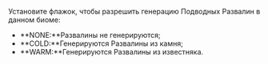Установите флажок, чтобы разрешить генерацию Подводных Развалин в данном биоме:
* **NONE:**Развалины не генерируются;
* **COLD:**Генерируются Развалины из камня;
* **WARM:**Генерируются Развалины из известняка.